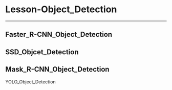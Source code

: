 # Lesson-Object_Detection
---------------------------------
Faster_R-CNN_Object_Detection
---------------------------------
SSD_Objcet_Detection
---------------------------------
Mask_R-CNN_Object_Detection
---------------------------------
YOLO_Object_Detection
